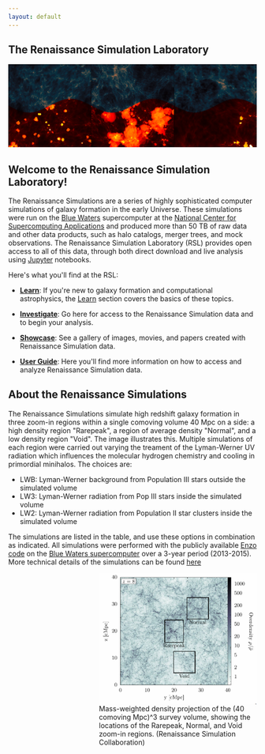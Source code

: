 ```yaml
---
layout: default
---
```


## The Renaissance Simulation Laboratory

![Renaissance Simulations](images/renaissance_sims.png)

## Welcome to the Renaissance Simulation Laboratory!

The Renaissance Simulations are a series of highly sophisticated computer
simulations of galaxy formation in the early Universe. These simulations
were run on the [Blue Waters](https://bluewaters.ncsa.illinois.edu/)
supercomputer at the [National Center for Supercomputing
Applications](http://www.ncsa.illinois.edu/) and produced more than 50 TB
of raw data and other data products, such as halo catalogs, merger trees,
and mock observations. The Renaissance Simulation Laboratory (RSL) provides
open access to all of this data, through both direct download and live
analysis using [Jupyter](http://jupyter.org/) notebooks.

Here's what you'll find at the RSL:

 - [**Learn**](learn.html): If you're new to galaxy formation and
   computational astrophysics, the [Learn](learn.html) section
   covers the basics of these topics.

 - [**Investigate**](investigate.html): Go here for access to the Renaissance
   Simulation data and to begin your analysis.

 - [**Showcase**](showcase.html): See a gallery of images, movies, and papers
   created with Renaissance Simulation data.

 - [**User Guide**](user_guide.html): Here you'll find more information
   on how to access and analyze Renaissance Simulation data.

## About the Renaissance Simulations
The Renaissance Simulations simulate high redshift galaxy formation in three zoom-in regions 
within a single comoving volume 40 Mpc on a side: a high density region "Rarepeak", 
a region of average density "Normal", and a low density region "Void". The image illustrates this. 
Multiple simulations of each region were carried out varying the treament of the Lyman-Werner 
UV radiation which influences the molecular hydrogen chemistry and cooling in primordial minihalos. 
The choices are:
- LWB: Lyman-Werner background from Population III stars outside the simulated volume
- LW3: Lyman-Werner radiation from Pop III stars inside the simulated volume
- LW2: Lyman-Werner radiation from Population II star clusters inside the simulated volume

The simulations are listed in the table, and use these options in combination as indicated.
All simulations were performed with the publicly available [Enzo code](http://enzo-project.org) on
the [Blue Waters supercomputer](https://bluewaters.ncsa.illinois.edu/blue-waters-overview) over a 3-year period (2013-2015). 
More technical details of the simulations can be found [here](sim_details.html)

<figure style="display: table; float: right; margin: 0 0 20px 20px;">
<a href="somewhere">
<img src="images/ApJ_projection_all.PNG" width="320" style="float: right;"/></a>
<figcaption style="display: table-caption; caption-side: bottom;">
Mass-weighted density projection of the (40 comoving Mpc)^3 survey volume, showing the locations of the 
Rarepeak, Normal, and Void zoom-in regions. 
(Renaissance Simulation Collaboration)
</figcaption>
</figure>

